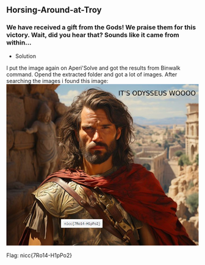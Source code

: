 ## Horsing-Around-at-Troy

### We have received a gift from the Gods! We praise them for this victory. Wait, did you hear that? Sounds like it came from within...

- Solution

I put the image again on Aperi'Solve and got the results from Binwalk command. Opend the extracted folder and got a lot of images. After searching the images i found this image:
![flag](./Photo1.png)

Flag: nicc{7Ro14-H1pPo2}